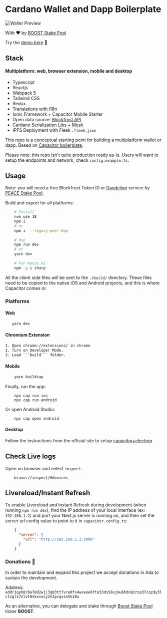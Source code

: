 
# Cardano Wallet and Dapp Boilerplate

![Waller Preview](boost-wallet-preview.gif)

With ❤️ by [BOOST Stake Pool](https://twitter.com/BoostPool)

Try the [demo here](https://demo-wallet.boostpool.io/) 🚀


## Stack
#### Multiplatform: web, browser extension, mobile and desktop
- Typescript
- Reactjs
- Webpack 5 
- Tailwind CSS
- Redux
- Translations with i18n
- Ionic Framework + Capacitor Mobile Starter
- Open data source: [Blockfrost API](https://docs.blockfrost.io/)
- Cardano Serialization Libs + [Mesh](https://mesh.martify.io/)
- IPFS Deployment with Fleek ```.fleek.json```

This repo is a conceptual starting point for building a multiplatform wallet or dapp. Based on [Capacitor boilerplate](https://github.com/rendyproklamanta/react-webpack-capacitor).

Please note: this repo isn't quite production ready as-is. Users will want to setup the endpoints and network, check ``config.example.ts``.

## Usage

Note: you will need a free Blockfrost Token ID or [Dandelion](https://blockfrost-api.testnet.dandelion.link) service by [PEACE Stake Pool](https://twitter.com/repsistance).

Build and export for all platforms:
```bash
    # Install
    nvm use 18
    npm i 
    # or
    npm i  --legacy-peer-dep
     
    # Run
    npm run dev
    # or
    yarn dev
    
    # For macos m1
    npm -g i sharp
```

All the client side files will be sent to the `./build/` directory. These files need to be copied to the native iOS and Android projects, and this is where Capacitor comes in:

### Platforms

#### Web
```bash
   yarn dev
```

#### Chromium Extension
```bash
1. Open chrome://extensions/ in chrome
2. Turn on Developer Mode.
3. Load ```build``` folder.
```

#### Mobile
```bash
    yarn buildcap
```

Finally, run the app:
```
    npx cap run ios
    npx cap run android
```

Or open Android Studio:
```
    npx cap open android
```
#### Desktop
Follow the instructions from the official site to setup [capacitor+electron](https://capacitor-community.github.io/electron/)
## Check Live logs
Open on browser and select ```inspect```:
```
    brave://inspect/#devices
```

## Livereload/Instant Refresh

To enable Livereload and Instant Refresh during development (when running `npm run dev`), find the IP address of your local interface (ex: `192.168.1.2`) and port your Next.js server is running on, and then set the server url config value to point to it in `capacitor.config.ts`:
```json
    {
      "server": {
        "url": "http://192.168.1.2:3000"
      }
    }
```

### Donations 🙏
In order to maintain and expand this project we accept donations in Ada to sustain the development.

Address: ```addr1qyh8r8a78d2wjj3g83tt7vre0fs4wseee6fte53ds58ujmu6hdn8zrnp37cqzdy3lctzgls7zlvt8skvvxcy2n3pcqxsnhk20u```

As an alternative, you can delegate and stake through [Boost Stake Pool](https://pooltool.io/pool/6b5179aee4db62de5bec35029e4c9b02145366acfec872f1594924db/epochs) ticker **BOOST**.
